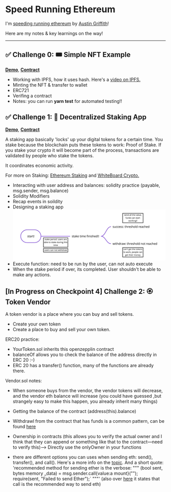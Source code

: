 # Speed Running Ethereum

I'm [speeding running ethereum](https://speedrunethereum.com/) by [Austin Griffith](https://twitter.com/austingriffith)! 

Here are my notes & key learnings on the way!

----

## ✅ Challenge 0: 🎟 Simple NFT Example

**[Demo](https://challenge0-speedrunning.surge.sh/)**,  **[Contract](https://rinkeby.etherscan.io/address/0x1aEda3999686e3933DEf92bF6A87228043985398)**

- Working with IPFS, how it uses hash. Here's a [video on IPFS.](https://www.youtube.com/watch?v=5Uj6uR3fp-U&ab_channel=SimplyExplained)
- Minting the NFT & transfer to wallet 
- ERC721
- Verifing a contract 
- Notes: you can run **yarn test** for automated testing!!

## ✅ Challenge 1: 🥩 Decentralized Staking App

**[Demo](https://challenge1-speedrunning.surge.sh/)**, **[Contract](https://rinkeby.etherscan.io/address/0x1175D26ff811ccCf7FB54CC889295df66876CE8C#code)**

A staking app basically 'locks' up your digital tokens for a certain time. 
You stake because the blockchain puts these tokens to work: Proof of Stake. If you stake your crypto it will become part of the process, transactions are validated by people who stake the tokens. 

It coordinates economic activity.

For more on Staking: [Ethereum Staking](https://ethereum.org/en/staking/#stake) and [WhiteBoard Crypto.](https://www.youtube.com/watch?v=vZ2UZdB07fo&ab_channel=WhiteboardCrypto)
 
- Interacting with user address and balances: solidity practice (payable, msg.sender, msg.balance)
- Solidity Modifiers 
- Recap events in soildity 
- Designing a staking app
![staking app](./images/staking_app_design.png)
- Execute function: need to be run by the user, can not auto execute 
- When the stake period if over, its completed. User shouldn't be able to make any actions. 

## [In Progress on Checkpoint 4] Challenge 2: 🏵 Token Vendor

A token vendor is a place where you can buy and sell tokens. 
- Create your own token 
- Create a place to buy and sell your own token.

ERC20 practice:
 -  YourToken.sol inherits this openzepplin contract 
 -  balanceOf allows you to check the balance of the address directly in ERC 20 :-)
 -  ERC 20 has a transfer() function, many of the functions are already there.

Vendor.sol notes:
- When someone buys from the vendor, the vendor tokens will decrease, and the vendor eth balance will increase (you could have guessed ,but strangely easy to make this happen, you already inherit many things)
-  Getting the balance of the contract (address(this).balance)
-  Withdrawl from the contract that has funds is a common pattern, can be found [here](https://docs.soliditylang.org/en/v0.8.7/common-patterns.html)
-  Ownership in contracts (this allows you to verify the actual owner and I think that they can append or something like that to the contract—need to verify this)--> Directly use the onlyOwner in your functions

- there are different options you can uses when sending eth: send(), transfer(), and call(). Here's a more info on the [topic](https://github.com/scaffold-eth/scaffold-eth/tree/send-ether-reentrancy). And a short quote:
'recommended method for sending ether is the verbose: """ (bool sent, bytes memory _data) = msg.sender.call{value:a mount}(""); require(sent, "Failed to send Ether");` """'
(also over [here](https://blockchain-academy.hs-mittweida.de/courses/solidity-coding-beginners-to-intermediate/lessons/solidity-2-sending-ether-receiving-ether-emitting-events/topic/sending-ether-send-vs-transfer-vs-call/) it states that call is the recommended way to send eth)

